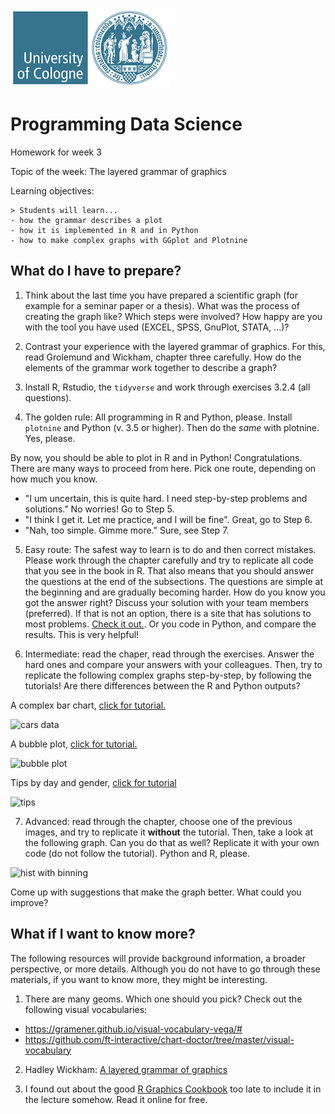 ![uzk_logo](../uzk.png)

# Programming Data Science

Homework for week 3

Topic of the week: The layered grammar of graphics

Learning objectives:

```text
> Students will learn...
- how the grammar describes a plot
- how it is implemented in R and in Python
- how to make complex graphs with GGplot and Plotnine
```

## What do I have to prepare?

1. Think about the last time you have prepared a scientific graph (for example for a seminar paper or a thesis). What was the process of creating the graph like? Which steps were involved? How happy are you with the tool you have used (EXCEL, SPSS, GnuPlot, STATA, ...)?  

2. Contrast your experience with the layered grammar of graphics. For this, read Grolemund and Wickham, chapter three carefully. How do the elements of the grammar work together to describe a graph? 

3. Install R, Rstudio, the `tidyverse` and work through exercises 3.2.4 (all questions). 

4. The golden rule: All programming in R and Python, please. Install `plotnine` and Python (v. 3.5 or higher). Then do the _same_ with plotnine. Yes, please.

By now, you should be able to plot in R and in Python! Congratulations. There are many ways to proceed from here. Pick one route, depending on how much you know.

* "I um uncertain, this is quite hard. I need step-by-step problems and solutions." No worries! Go to Step 5.
* "I think I get it. Let me practice, and I will be fine". Great, go to Step 6. 
* "Nah, too simple. Gimme more." Sure, see Step 7. 

5. Easy route: The safest way to learn is to do and then correct mistakes. Please work through the chapter carefully and try to replicate all code that you see in the book in R. That also means that you should answer the questions at the end of the subsections. The questions are simple at the beginning and are gradually becoming harder. How do you know you got the answer right? Discuss your solution with your team members (preferred). If that is not an option, there is a site that has solutions to most problems. [Check it out.](https://jrnold.github.io/r4ds-exercise-solutions/). Or you code in Python, and compare the results. This is very helpful!

6. Intermediate: read the chaper, read through the exercises. Answer the hard ones and compare your answers with your colleagues. Then, try to replicate the following complex graphs step-by-step, by following the tutorials! Are there differences between the R and Python outputs?

A complex bar chart, [click for tutorial.](http://r-statistics.co/Top50-Ggplot2-Visualizations-MasterList-R-Code.html) 

![cars data](http://r-statistics.co/screenshots/ggplot_masterlist_34.png)

A bubble plot, [click for tutorial.](http://t-redactyl.io/blog/2016/02/creating-plots-in-r-using-ggplot2-part-6-weighted-scatterplots.html)

![bubble plot](http://t-redactyl.io/figure/wscatter_finalgraph-1.png)

Tips by day and gender, [click for tutorial](http://www.cookbook-r.com/Graphs/Facets_(ggplot2)/)

![tips](http://www.cookbook-r.com/Graphs/Facets_(ggplot2)/figure/unnamed-chunk-6-1.png)

7. Advanced: read through the chapter, choose one of the previous images, and try to replicate it __without__ the tutorial. Then, take a look at the following graph. Can you do that as well? Replicate it with your own code (do not follow the tutorial). Python and R, please. 

![hist with binning](http://r-statistics.co/screenshots/ggplot_masterlist_19.png)

Come up with suggestions that make the graph better. What could you improve?

## What if I want to know more?

The following resources will provide background information, a broader perspective, or more details. Although you do not have to go through these materials, if you want to know more, they might be interesting.

1. There are many geoms. Which one should you pick? Check out the following visual vocabularies:

* https://gramener.github.io/visual-vocabulary-vega/#
* https://github.com/ft-interactive/chart-doctor/tree/master/visual-vocabulary

2. Hadley Wickham: [A layered grammar of graphics](https://vita.had.co.nz/papers/layered-grammar.html)

2. I found out about the good [R Graphics Cookbook](https://r-graphics.org/) too late to include it in the lecture somehow. Read it online for free.